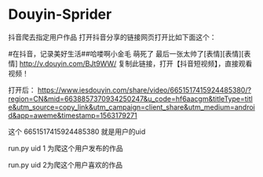 # Douyin-Sprider
抖音爬去指定用户作品
打开抖音分享的链接网页打开比如下面这个：

#在抖音，记录美好生活##哈喽啊小金毛 萌死了 最后一张太帅了[表情][表情][表情] http://v.douyin.com/BJt9WW/ 复制此链接，打开【抖音短视频】，直接观看视频！

打开后：
https://www.iesdouyin.com/share/video/6651517415924485380/?region=CN&mid=6638857370934250247&u_code=hf6aacgm&titleType=title&utm_source=copy_link&utm_campaign=client_share&utm_medium=android&app=aweme&timestamp=1563179271

这个 6651517415924485380 就是用户的uid

run.py  uid 1 为爬这个用户发布的作品

run.py  uid 2为爬这个用户喜欢的作品
